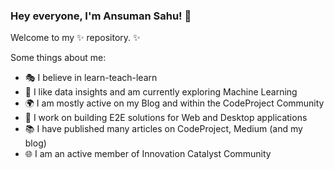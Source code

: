 ###  Hey everyone, I'm Ansuman Sahu! 👋

Welcome to my ✨ repository. ✨ 

Some things about me:
- 🎭 I believe in learn-teach-learn</li>
- 🔭 I like data insights and am currently exploring Machine Learning</li>
- 🌍 I am mostly active on my Blog and within the CodeProject Community</li>
- 💬 I work on building E2E solutions for Web and Desktop applications</li>
- 📚 I have published many articles on CodeProject, Medium (and my blog)</li>
- 🌐 I am an active member of Innovation Catalyst Community</li>
